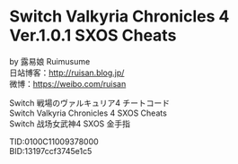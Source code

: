 # Switch Valkyria Chronicles 4 Ver.1.0.1 SXOS Cheats
by 露易娘 Ruimusume</br>
日站博客：http://ruisan.blog.jp/</br>
微博：https://weibo.com/ruisan</br>

Switch 戦場のヴァルキュリア4 チートコード</br>
Switch Valkyria Chronicles 4 SXOS Cheats</br>
Switch 战场女武神4 SXOS 金手指

TID:0100C11009378000</br>
BID:13197ccf3745e1c5

